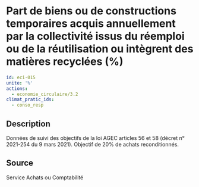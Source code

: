 # Part de biens ou de constructions temporaires acquis annuellement par la collectivité issus du réemploi ou de la réutilisation ou intègrent des matières recyclées (%)
```yaml
id: eci-015
unite: '%'
actions:
  - economie_circulaire/3.2
climat_pratic_ids:
  - conso_resp
```
## Description
Données de suivi des objectifs de la loi AGEC articles 56 et 58 (décret n° 2021-254 du 9 mars 2021).
Objectif de 20% de achats reconditionnés.

## Source
Service Achats ou Comptabilité

